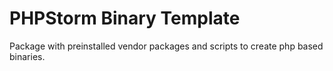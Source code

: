 # PHPStorm Binary Template

Package with preinstalled vendor packages and scripts to create php based binaries.